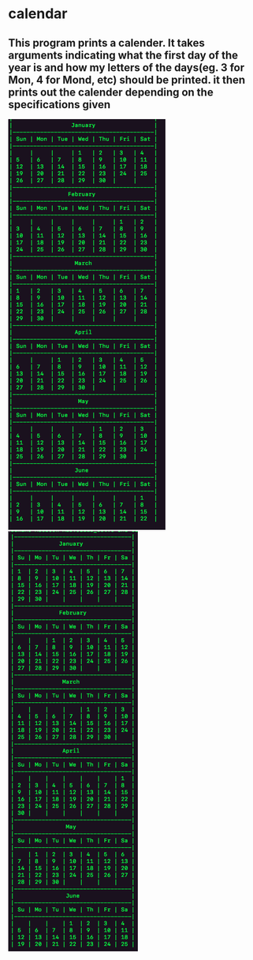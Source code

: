 # calendar
## This program prints a calender. It takes arguments indicating what the first day of the year is and how my letters of the days(eg. 3 for Mon, 4 for Mond, etc) should be printed. it then prints out the calender depending on the specifications given

![Screenshot](screenshot.png)
![Screenshot](screen.png)
